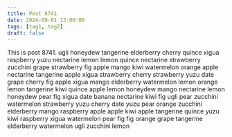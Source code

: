 ```yaml
---
title: Post 8741
date: 2024-09-01 12:00:00
tags: [tag1, tag2]
draft: false
---
```

This is post 8741.
ugli
honeydew
tangerine
elderberry
cherry
quince
xigua
raspberry
yuzu
nectarine
lemon
lemon
quince
nectarine
strawberry
zucchini
grape
strawberry
fig
apple
mango
kiwi
watermelon
orange
apple
nectarine
tangerine
apple
xigua
strawberry
cherry
strawberry
yuzu
date
grape
cherry
fig
apple
xigua
mango
elderberry
watermelon
lemon
orange
lemon
tangerine
kiwi
quince
apple
lemon
honeydew
mango
nectarine
lemon
honeydew
pear
fig
xigua
date
banana
nectarine
kiwi
fig
ugli
pear
zucchini
watermelon
strawberry
yuzu
cherry
date
yuzu
pear
orange
zucchini
elderberry
mango
raspberry
apple
apple
kiwi
apple
tangerine
quince
yuzu
kiwi
raspberry
xigua
watermelon
pear
fig
fig
orange
grape
tangerine
elderberry
watermelon
ugli
zucchini
lemon

